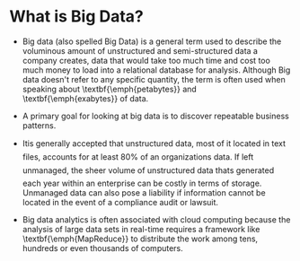 What is Big Data?
=========================
- Big data (also spelled Big Data) is a general term used to describe the voluminous amount of unstructured and semi-structured data a company creates, data that would take too much time and cost too much money to load into a relational database for analysis. Although Big data doesn't refer to any specific quantity, the term is often used when speaking about \textbf{\emph{petabytes}} and \textbf{\emph{exabytes}} of data.

- A primary goal for looking at big data is to discover repeatable business patterns. 

- Itis generally accepted that unstructured data, most of it located in text files, accounts for at least 80% of an 
 organizations data. If left unmanaged, the sheer volume of unstructured data thats generated each year within an enterprise can be costly in terms of storage. Unmanaged data can also pose a liability if information cannot be located in the event of a compliance audit or lawsuit.

- Big data analytics is often associated with cloud computing because the analysis of large data sets in real-time requires a framework like \textbf{\emph{MapReduce}} to distribute the work among tens, hundreds or even thousands of computers.
